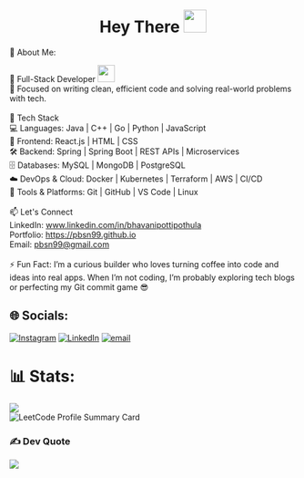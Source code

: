 <h1 align="center">Hey There <img src="https://media.giphy.com/media/hvRJCLFzcasrR4ia7z/giphy.gif" width="40"></h1>
 💫 About Me: 

🚀 Full-Stack Developer <img src="https://media.giphy.com/media/WUlplcMpOCEmTGBtBW/giphy.gif" width="30"> <br>🧠 Focused on writing clean, efficient code and solving real-world problems with tech.<br><br>
🎯 Tech Stack<br>
💻 Languages: Java | C++ | Go | Python | JavaScript <br>
🎨 Frontend: React.js | HTML | CSS <br>
🛠️ Backend: Spring | Spring Boot | REST APIs | Microservices <br>
🗄️ Databases: MySQL | MongoDB | PostgreSQL <br>
☁️ DevOps & Cloud: Docker | Kubernetes | Terraform | AWS | CI/CD <br>
🔧 Tools & Platforms: Git | GitHub | VS Code | Linux <br><br>📫 Let's Connect<br>LinkedIn: www.linkedin.com/in/bhavanipottipothula<br>Portfolio: https://pbsn99.github.io<br>Email: pbsn99@gmail.com<br><br>
⚡ Fun Fact: I’m a curious builder who loves turning coffee into code and ideas into real apps. When I’m not coding, I’m probably exploring tech blogs or perfecting my Git commit game 😎


## 🌐 Socials:
[![Instagram](https://img.shields.io/badge/Instagram-%23E4405F.svg?logo=Instagram&logoColor=white)](https://instagram.com/_balu_nayudu) [![LinkedIn](https://img.shields.io/badge/LinkedIn-%230077B5.svg?logo=linkedin&logoColor=white)](https://linkedin.com/in/bhavanisainarayana) [![email](https://img.shields.io/badge/Email-D14836?logo=gmail&logoColor=white)](mailto:pbsn99@gmail.com) 


# 📊 Stats:
![](https://nirzak-streak-stats.vercel.app/?user=PBSN99&theme=dark&hide_border=true)<br>
![LeetCode Profile Summary Card](https://leetcard.jacoblin.cool/PBSN99?theme=dark)


### ✍️ Dev Quote
![](https://quotes-github-readme.vercel.app/api?type=horizontal&theme=radical)
